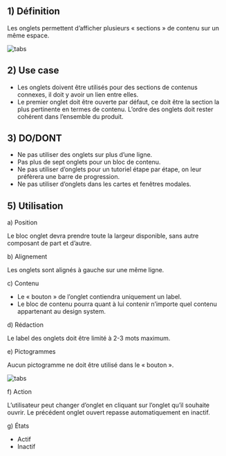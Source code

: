 ## 1) Définition

Les onglets permettent d’afficher plusieurs « sections » de contenu sur un même espace.

<img src="../../assets/images/tabs/tabs-01.jpg" alt="tabs" class="tk-markdown__img-fullscreen" />

## 2) Use case

-   Les onglets doivent être utilisés pour des sections de contenus connexes, il doit y avoir un lien entre elles.
-   Le premier onglet doit être ouverte par défaut, ce doit être la section la plus pertinente en termes de contenu. L’ordre des onglets doit rester cohérent dans l’ensemble du produit.

## 3) DO/DONT

-   Ne pas utiliser des onglets sur plus d’une ligne.
-   Pas plus de sept onglets pour un bloc de contenu.
-   Ne pas utiliser d’onglets pour un tutoriel étape par étape, on leur préfèrera une barre de progression.
-   Ne pas utiliser d’onglets dans les cartes et fenêtres modales.

## 5) Utilisation

a) Position

Le bloc onglet devra prendre toute la largeur disponible, sans autre composant de part et d’autre.

b) Alignement

Les onglets sont alignés à gauche sur une même ligne.

c) Contenu

-   Le « bouton » de l’onglet contiendra uniquement un label.
-   Le bloc de contenu pourra quant à lui contenir n’importe quel contenu appartenant au design system.

d) Rédaction

Le label des onglets doit être limité à 2-3 mots maximum.

e) Pictogrammes

Aucun pictogramme ne doit être utilisé dans le « bouton ».

<img src="../../assets/images/tabs/tabs-02.jpg" alt="tabs" class="tk-markdown__img-fullscreen" />

f) Action

L’utilisateur peut changer d’onglet en cliquant sur l’onglet qu’il souhaite ouvrir.
Le précédent onglet ouvert repasse automatiquement en inactif.

g) États

-   Actif
-   Inactif
